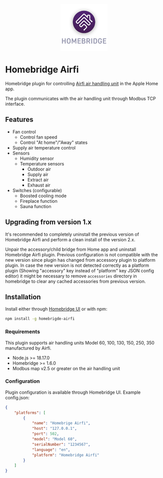 
<p align="center">

<img src="https://github.com/homebridge/branding/raw/latest/logos/homebridge-wordmark-logo-vertical.png" width="150">

</p>


# Homebridge Airfi

Homebridge plugin for controlling [Airfi air handling unit](https://airfi.fi/en/air-handling-units/) in the Apple Home app.

The plugin communicates with the air handling unit through Modbus TCP interface.

## Features

- Fan control
  - Control fan speed
  - Control "At home"/"Away" states
- Supply air temperature control
- Sensors
  - Humidity sensor
  - Temperature sensors
    - Outdoor air
    - Supply air
    - Extract air
    - Exhaust air
- Switches (configurable)
  - Boosted cooling mode
  - Fireplace function
  - Sauna function

## Upgrading from version 1.x

It's recommended to completely uninstall the previous version of Homebridge Airfi and perform a clean install of the version 2.x.

Unpair the accessory/child bridge from Home app and uninstall Homebridge Airfi plugin. Previous configuration is not compatible with the new version since plugin has changed from accessory plugin to platform plugin. In case the new version is not detected correctly as a platform plugin (Showing "accessory" key instead of "platform" key JSON config editor) it might be necessary to remove `accessories` directory in homebridge to clear any cached accessories from previous version.

## Installation

Install either through [Homebridge UI](https://github.com/oznu/homebridge-config-ui-x#plugin-screen) or with npm:

```bash
npm install -g homebrigde-airfi
```

### Requirements

This plugin supports air handling units Model 60, 100, 130, 150, 250, 350 manufactured by Airfi.

- Node.js >= 18.17.0
- Homebridge >= 1.6.0
- Modbus map v2.5 or greater on the air handling unit

### Configuration

Plugin configuration is available through Homebridge UI. Example config.json:

```json
{
    "platforms": [
        {
            "name": "Homebrige Airfi",
            "host": "127.0.0.1",
            "port": 502,
            "model": "Model 60",
            "serialNumber": "1234567",
            "language": "en",
            "platform": "Homebridge Airfi"
        }
    ]
}
```
